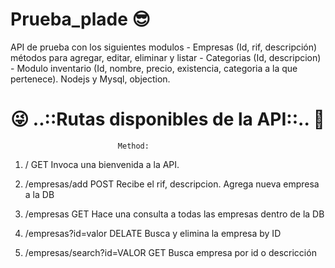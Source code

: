 # Prueba_plade 😎
API de prueba con los siguientes modulos  - Empresas (Id, rif, descripción)  métodos para agregar, editar, eliminar y listar - Categorias (Id, descripcion) - Modulo inventario (Id, nombre, precio, existencia, categoria a la que pertenece). Nodejs y Mysql, objection.
# 😜 ..::Rutas disponibles de la API::.. 🤩

							Method:
1) /						 GET	    Invoca una bienvenida a la API.

2) /empresas/add 			POST  	Recibe el rif, descripcion. Agrega nueva empresa a la DB

3) /empresas  				GET 		Hace una consulta a todas las empresas dentro de la DB

4) /empresas?id=valor	    DELATE    Busca y elimina la empresa by ID 

5) /empresas/search?id=VALOR GET      Busca empresa por id o descricción
